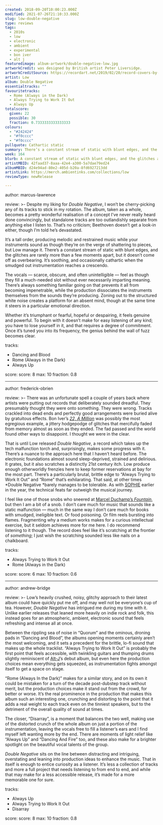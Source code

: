 ```yaml
---
created: 2018-09-20T10:00:23.000Z
modified: 2021-07-26T21:10:33.000Z
slug: low-double-negative
type: reviews
tags:
  - 2010s
  - low
  - electronic
  - ambient
  - experimental
  - bon iver
  - alt j
featuredimage: album-artwork/double-negative-low.jpg
artworkCredit: was designed by British artist Peter Liversidge.
artworkCreditSource: https://recordart.net/2019/02/20/record-covers-by-peter-liversidge/
artist: Low
album: Double Negative
essentialtracks: ""
favouritetracks:
  - Rome (Always in the Dark)
  - Always Trying to Work It Out
  - Always Up
totalscore:
  given: 22
  possible: 30
  fraction: 0.7333333333333333
colours:
  - "#242424"
  - "#f0cccc"
  - "#f0cccc"
pullquote: Cathartic static
summary: There’s a constant stream of static with blunt edges, and the glitches are rarely more than a few moments apart, but it doesn’t come off as overbearing. It’s soothing, and occasionally cathartic when the smudged out instrumentation reaches a crescendo.
week: 164
blurb: A constant stream of static with blunt edges, and the glitches are rarely more than a few moments apart, but it doesn’t come off as overbearing.
artistMBID: 42faad37-8aaa-42e4-a300-5a7dae79ed24
albumMBID: d24e94ad-80e2-405d-b20a-8fd6927213dd
artistLink: https://merch.ambientinks.com/collections/low
reviewType: newRelease

---
```


author: marcus-lawrence

review: >-
  Despite my liking for *Double Negative*, I won’t be cherry-picking any of its tracks to stick in my rotation. The album, taken as a whole, becomes a pretty wonderful realisation of a concept I’ve never really heard done convincingly, but standalone tracks are too outlandishly separate from anything else I listen to. That’s no criticism; Beethoven doesn’t get a look-in either, though I’m told he’s devastated.

  It’s a tall order, producing melodic and restrained music while your instruments sound as though they’re on the verge of shattering to pieces, but Low manage it. There’s a constant stream of static with blunt edges, and the glitches are rarely more than a few moments apart, but it doesn’t come off as overbearing. It’s soothing, and occasionally cathartic when the smudged out instrumentation reaches a crescendo.

  The vocals — scarce, obscure, and often unintelligible — feel as though they fill a much-needed slot without ever necessarily imparting meaning. There’s always something familiar going on that prevents it all from becoming impenetrable, while the production dissociates the instruments themselves from the sounds they’re producing. Zoning out to the structured white noise creates a platform for an absent mind, though at the same time it steers in a particular emotional direction.

  Whether it’s triumphant or fearful, hopeful or despairing, it feels genuine and powerful. To begin with it doesn’t make for easy listening of any kind; you have to lose yourself in it, and that requires a degree of commitment. Once it’s tuned you into its frequency, the genius behind the wall of fuzz becomes clear.

tracks:
  - Dancing and Blood
  - ­­Rome (Always in the Dark)
  - ­­Always Up

score:
  score: 8
  max: 10
  fraction: 0.8

---
author: frederick-obrien

review: >-
  There was an unfortunate spell a couple of years back where artists were putting out records that deliberately sounded dreadful. They presumably thought they were onto something. They were wrong. Tracks crackled into dead ends and perfectly good arrangements were buried alive by gratuitous effects. Bon Iver’s [*22, A Million*](/reviews/bon-iver-22-a-million/) was possibly the most egregious example, a jittery hodgepodge of glitches that mercifully faded from memory almost as soon as they ended. The fad passed and the world found other ways to disappoint. I thought we were in the clear.

  That is until Low released *Double Negative*, a record which takes up the tech malfunction torch and, surprisingly, makes some progress with it. There’s a nuance to the approach here that I haven’t heard before. The electronic foundations almost sound sleep-deprived, strained and delirious. It grates, but it also scratches a distinctly 21st century itch. Low produce enough otherworldly frenzies here to keep former reservations at bay for the most part. There’s a particularly brutal, brittle edge to “Always Trying to Work It Out” and “Rome” that’s exhilarating. That said, at other times *Double Negative *barely manages to be tolerable. As with [SOPHIE](/reviews/sophie-oil-of-every-pearls-uninsides/) earlier in the year, the technical feats far outweigh the musical journey.

  I feel like one of those snobs who sneered at [Marcel Duchamp’s *Fountain*](https://en.wikipedia.org/wiki/Fountain_(Duchamp)), but then I am a bit of a snob. I don’t care much for music that sounds like a static malfunction — much in the same way I don’t care much for books with smudged, ineligible text. Or food poisoning. Or film reels bursting into flames. Fragmenting why a medium works makes for a curious intellectual exercise, but it seldom achieves more for me here. I do recommend listening to it though. The record does feel like it’s scratching at the frontier of *something*; I just wish the scratching sounded less like nails on a chalkboard.

tracks:
  - Always Trying to Work It Out
  - ­­Rome (Always in the Dark)

score:
  score: 6
  max: 10
  fraction: 0.6

---
author: andrew-bridge

review: >-
  Low’s heavily crushed, noisy, glitchy approach to their latest album could have quickly put me off, and may well not be everyone’s cup of tea. However, *Double Negative* has intrigued me during my time with it. Unlike earlier releases that leaned more heavily on indie rock and folk, this instead goes for an atmospheric, ambient, electronic sound that feels refreshing and intense all at once.

  Between the rippling sea of noise in “Quorum” and the ominous, droning pads in “Dancing and Blood”, the albums opening moments certainly aren’t the most welcoming, and it sets a precedent for the brittle, lo-fi sound that makes up the whole tracklist. “Always Trying to Work It Out” is probably the first point that feels accessible, with twinkling guitars and thumping drums slightly reminiscent of [Alt-J](/reviews/alt-j-relaxer/)’s debut album, but even here the production choices mean everything gets squeezed, as instrumentation fights amongst itself to get a space on stage.

  “Rome (Always In the Dark)” makes for a similar story, and on its own it could be mistaken for a turn of the decade post-dubstep track without merit, but the production choices make it stand out from the crowd, for better or worse. It’s the real prominence in the production that makes this album such an interesting one, crunching and distorting to the point that it adds a real weight to each track even on the tinniest speakers, but to the detriment of the overall quality of sound at times.

  The closer, “Disarray”, is a moment that balances the two well, making use of the distorted crunch of the whole album on just a portion of the instrumentation, leaving the vocals free to fill a listener’s ears and I find myself left wanting more by the end. There are moments of light relief like “Always Up” and “Dancing And Fire” too, and these also make for a brighter spotlight on the beautiful vocal talents of the group.

  *Double Negative* sits on the line between distracting and intriguing, overstating and leaning into production ideas to enhance the music. That in itself is enough to entice curiosity as a listener. It’s less a collection of tracks and more a full project that needs listening to from end to end, and while that may make for a less accessible release, it’s made for a more memorable one for sure.

tracks:
  - Always Up
  - ­­Always Trying to Work It Out
  - ­­Disarray
  
score:
  score: 8
  max: 10
  fraction: 0.8
